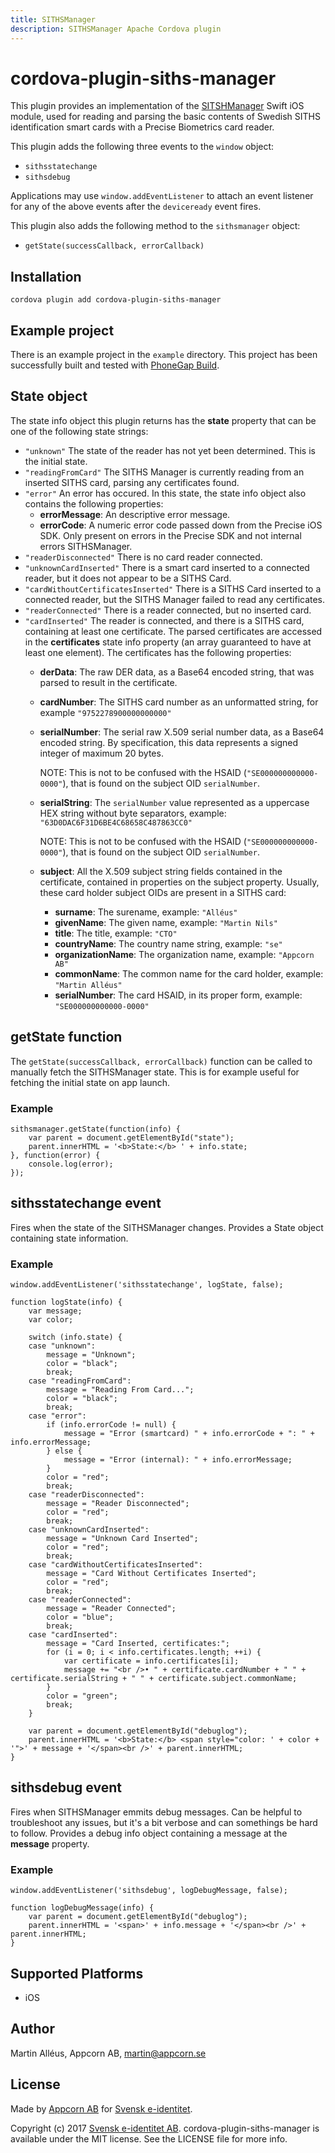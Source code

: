 ```yaml
---
title: SITHSManager
description: SITHSManager Apache Cordova plugin
---
```


# cordova-plugin-siths-manager

This plugin provides an implementation of the [SITSHManager](https://github.com/appcorn/SITHSManager) Swift iOS module, used for reading and parsing the basic contents of Swedish SITHS identification smart cards with a Precise Biometrics card reader.

This plugin adds the following three events to the `window` object:

* `sithsstatechange`
* `sithsdebug`

Applications may use `window.addEventListener` to attach an event listener for any of the above events after the `deviceready` event fires.

This plugin also adds the following method to the `sithsmanager` object:

* `getState(successCallback, errorCallback)`

## Installation

    cordova plugin add cordova-plugin-siths-manager

## Example project

There is an example project in the `example` directory. This project has been successfully built and tested with [PhoneGap Build](https://build.phonegap.com/).

## State object

The state info object this plugin returns has the __state__ property that can be one of the following state strings:

- `"unknown"` The state of the reader has not yet been determined. This is the initial state.
- `"readingFromCard"` The SITHS Manager is currently reading from an inserted SITHS card, parsing any certificates found.
- `"error"` An error has occured. In this state, the state info object also contains the following properties:
  - __errorMessage__: An descriptive error message.
  - __errorCode__: A numeric error code passed down from the Precise iOS SDK. Only present on errors in the Precise SDK and not internal errors SITHSManager.
- `"readerDisconnected"` There is no card reader connected.
- `"unknownCardInserted"` There is a smart card inserted to a connected reader, but it does not appear to be a SITHS Card.
- `"cardWithoutCertificatesInserted"` There is a SITHS Card inserted to a connected reader, but the SITHS Manager failed to read any certificates.
- `"readerConnected"` There is a reader connected, but no inserted card.
- `"cardInserted"` The reader is connected, and there is a SITHS card, containing at least one certificate. The parsed certificates are accessed in the __certificates__ state info property (an array guaranteed to have at least one element). The certificates has the following properties:
  - __derData__: The raw DER data, as a Base64 encoded string, that was parsed to result in the certificate.
  - __cardNumber__: The SITHS card number as an unformatted string, for example `"9752278900000000000"`
  - __serialNumber__: The serial raw X.509 serial number data, as a Base64 encoded string. By specification, this data represents a signed integer of maximum 20 bytes.

    NOTE: This is not to be confused with the HSAID (`"SE000000000000-0000"`), that is found on the subject OID `serialNumber`.
  - __serialString__: The `serialNumber` value represented as a uppercase HEX string without byte separators, example: `"63D0DAC6F31D6BE4C68658C487863CC0"`

    NOTE: This is not to be confused with the HSAID (`"SE000000000000-0000"`), that is found on the subject OID `serialNumber`.
  - __subject__: All the X.509 subject string fields contained in the certificate, contained in properties on the subject property. Usually, these card holder subject OIDs are present in a SITHS card:
    - __surname__: The surename, example: `"Alléus"`
    - __givenName__: The given name, example: `"Martin Nils"`
    - __title__: The title, example: `"CTO"`
    - __countryName__: The country name string, example: `"se"`
    - __organizationName__: The organization name, example: `"Appcorn AB"`
    - __commonName__: The common name for the card holder, example: `"Martin Alléus"`
    - __serialNumber__: The card HSAID, in its proper form, example: `"SE000000000000-0000"`

## getState function

The `getState(successCallback, errorCallback)` function can be called to manually fetch the SITHSManager state. This is for example useful for fetching the initial state on app launch.

### Example

    sithsmanager.getState(function(info) {
        var parent = document.getElementById("state");
        parent.innerHTML = '<b>State:</b> ' + info.state;
    }, function(error) {
        console.log(error);
    });

## sithsstatechange event

Fires when the state of the SITHSManager changes. Provides a State object containing state information.

### Example

    window.addEventListener('sithsstatechange', logState, false);

    function logState(info) {
        var message;
        var color;
    
        switch (info.state) {
        case "unknown":
            message = "Unknown";
            color = "black";
            break;
        case "readingFromCard":
            message = "Reading From Card...";
            color = "black";
            break;
        case "error":
            if (info.errorCode != null) {
                message = "Error (smartcard) " + info.errorCode + ": " + info.errorMessage;
            } else {
                message = "Error (internal): " + info.errorMessage;
            }
            color = "red";
            break;
        case "readerDisconnected":
            message = "Reader Disconnected";
            color = "red";
            break;
        case "unknownCardInserted":
            message = "Unknown Card Inserted";
            color = "red";
            break;
        case "cardWithoutCertificatesInserted":
            message = "Card Without Certificates Inserted";
            color = "red";
            break;
        case "readerConnected":
            message = "Reader Connected";
            color = "blue";
            break;
        case "cardInserted":
            message = "Card Inserted, certificates:";
            for (i = 0; i < info.certificates.length; ++i) {
                var certificate = info.certificates[i];
                message += "<br />• " + certificate.cardNumber + " " + certificate.serialString + " " + certificate.subject.commonName;
            }
            color = "green";
            break;
        }
    
        var parent = document.getElementById("debuglog");
        parent.innerHTML = '<b>State:</b> <span style="color: ' + color + '">' + message + '</span><br />' + parent.innerHTML;
    }

## sithsdebug event

Fires when SITHSManager emmits debug messages. Can be helpful to troubleshoot any issues, but it's a bit verbose and can somethings be hard to follow. Provides a debug info object containing a message at the __message__ property.

### Example

    window.addEventListener('sithsdebug', logDebugMessage, false);

    function logDebugMessage(info) {
        var parent = document.getElementById("debuglog");
        parent.innerHTML = '<span>' + info.message + '</span><br />' + parent.innerHTML;
    }

## Supported Platforms

- iOS

## Author

Martin Alléus, Appcorn AB, martin@appcorn.se

## License

Made by [Appcorn AB](https://www.appcorn.se) for [Svensk e-identitet](http://www.e-identitet.se).

Copyright (c) 2017 [Svensk e-identitet AB](http://www.e-identitet.se). cordova-plugin-siths-manager is available under the MIT license. See the LICENSE file for more info.

